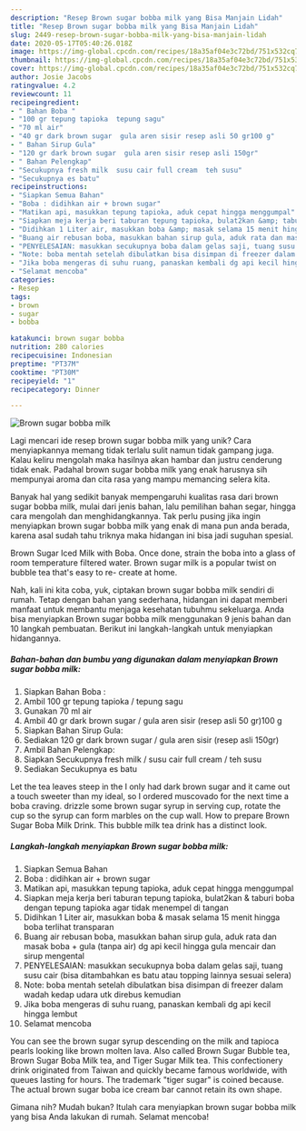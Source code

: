 ```yaml
---
description: "Resep Brown sugar bobba milk yang Bisa Manjain Lidah"
title: "Resep Brown sugar bobba milk yang Bisa Manjain Lidah"
slug: 2449-resep-brown-sugar-bobba-milk-yang-bisa-manjain-lidah
date: 2020-05-17T05:40:26.018Z
image: https://img-global.cpcdn.com/recipes/18a35af04e3c72bd/751x532cq70/brown-sugar-bobba-milk-foto-resep-utama.jpg
thumbnail: https://img-global.cpcdn.com/recipes/18a35af04e3c72bd/751x532cq70/brown-sugar-bobba-milk-foto-resep-utama.jpg
cover: https://img-global.cpcdn.com/recipes/18a35af04e3c72bd/751x532cq70/brown-sugar-bobba-milk-foto-resep-utama.jpg
author: Josie Jacobs
ratingvalue: 4.2
reviewcount: 11
recipeingredient:
- " Bahan Boba "
- "100 gr tepung tapioka  tepung sagu"
- "70 ml air"
- "40 gr dark brown sugar  gula aren sisir resep asli 50 gr100 g"
- " Bahan Sirup Gula"
- "120 gr dark brown sugar  gula aren sisir resep asli 150gr"
- " Bahan Pelengkap"
- "Secukupnya fresh milk  susu cair full cream  teh susu"
- "Secukupnya es batu"
recipeinstructions:
- "Siapkan Semua Bahan"
- "Boba : didihkan air + brown sugar"
- "Matikan api, masukkan tepung tapioka, aduk cepat hingga menggumpal"
- "Siapkan meja kerja beri taburan tepung tapioka, bulat2kan &amp; taburi boba dengan tepung tapioka agar tidak menempel di tangan"
- "Didihkan 1 Liter air, masukkan boba &amp; masak selama 15 menit hingga boba terlihat transparan"
- "Buang air rebusan boba, masukkan bahan sirup gula, aduk rata dan masak boba + gula (tanpa air) dg api kecil hingga gula mencair dan sirup mengental"
- "PENYELESAIAN: masukkan secukupnya boba dalam gelas saji, tuang susu cair (bisa ditambahkan es batu atau topping lainnya sesuai selera)"
- "Note: boba mentah setelah dibulatkan bisa disimpan di freezer dalam wadah kedap udara utk direbus kemudian"
- "Jika boba mengeras di suhu ruang, panaskan kembali dg api kecil hingga lembut"
- "Selamat mencoba"
categories:
- Resep
tags:
- brown
- sugar
- bobba

katakunci: brown sugar bobba 
nutrition: 280 calories
recipecuisine: Indonesian
preptime: "PT37M"
cooktime: "PT30M"
recipeyield: "1"
recipecategory: Dinner

---
```



![Brown sugar bobba milk](https://img-global.cpcdn.com/recipes/18a35af04e3c72bd/751x532cq70/brown-sugar-bobba-milk-foto-resep-utama.jpg)

Lagi mencari ide resep brown sugar bobba milk yang unik? Cara menyiapkannya memang tidak terlalu sulit namun tidak gampang juga. Kalau keliru mengolah maka hasilnya akan hambar dan justru cenderung tidak enak. Padahal brown sugar bobba milk yang enak harusnya sih mempunyai aroma dan cita rasa yang mampu memancing selera kita.

Banyak hal yang sedikit banyak mempengaruhi kualitas rasa dari brown sugar bobba milk, mulai dari jenis bahan, lalu pemilihan bahan segar, hingga cara mengolah dan menghidangkannya. Tak perlu pusing jika ingin menyiapkan brown sugar bobba milk yang enak di mana pun anda berada, karena asal sudah tahu triknya maka hidangan ini bisa jadi suguhan spesial.

Brown Sugar Iced Milk with Boba. Once done, strain the boba into a glass of room temperature filtered water. Brown sugar milk is a popular twist on bubble tea that&#39;s easy to re- create at home.


Nah, kali ini kita coba, yuk, ciptakan brown sugar bobba milk sendiri di rumah. Tetap dengan bahan yang sederhana, hidangan ini dapat memberi manfaat untuk membantu menjaga kesehatan tubuhmu sekeluarga. Anda bisa menyiapkan Brown sugar bobba milk menggunakan 9 jenis bahan dan 10 langkah pembuatan. Berikut ini langkah-langkah untuk menyiapkan hidangannya.

<!--inarticleads1-->

##### Bahan-bahan dan bumbu yang digunakan dalam menyiapkan Brown sugar bobba milk:

1. Siapkan  Bahan Boba :
1. Ambil 100 gr tepung tapioka / tepung sagu
1. Gunakan 70 ml air
1. Ambil 40 gr dark brown sugar / gula aren sisir (resep asli 50 gr)100 g
1. Siapkan  Bahan Sirup Gula:
1. Sediakan 120 gr dark brown sugar / gula aren sisir (resep asli 150gr)
1. Ambil  Bahan Pelengkap:
1. Siapkan Secukupnya fresh milk / susu cair full cream / teh susu
1. Sediakan Secukupnya es batu


Let the tea leaves steep in the I only had dark brown sugar and it came out a touch sweeter than my ideal, so I ordered muscovado for the next time a boba craving. drizzle some brown sugar syrup in serving cup, rotate the cup so the syrup can form marbles on the cup wall. How to prepare Brown Sugar Boba Milk Drink. This bubble milk tea drink has a distinct look. 

<!--inarticleads2-->

##### Langkah-langkah menyiapkan Brown sugar bobba milk:

1. Siapkan Semua Bahan
1. Boba : didihkan air + brown sugar
1. Matikan api, masukkan tepung tapioka, aduk cepat hingga menggumpal
1. Siapkan meja kerja beri taburan tepung tapioka, bulat2kan &amp; taburi boba dengan tepung tapioka agar tidak menempel di tangan
1. Didihkan 1 Liter air, masukkan boba &amp; masak selama 15 menit hingga boba terlihat transparan
1. Buang air rebusan boba, masukkan bahan sirup gula, aduk rata dan masak boba + gula (tanpa air) dg api kecil hingga gula mencair dan sirup mengental
1. PENYELESAIAN: masukkan secukupnya boba dalam gelas saji, tuang susu cair (bisa ditambahkan es batu atau topping lainnya sesuai selera)
1. Note: boba mentah setelah dibulatkan bisa disimpan di freezer dalam wadah kedap udara utk direbus kemudian
1. Jika boba mengeras di suhu ruang, panaskan kembali dg api kecil hingga lembut
1. Selamat mencoba


You can see the brown sugar syrup descending on the milk and tapioca pearls looking like brown molten lava. Also called Brown Sugar Bubble tea, Brown Sugar Boba Milk tea, and Tiger Sugar Milk tea. This confectionery drink originated from Taiwan and quickly became famous worldwide, with queues lasting for hours. The trademark &#34;tiger sugar&#34; is coined because. The actual brown sugar boba ice cream bar cannot retain its own shape. 

Gimana nih? Mudah bukan? Itulah cara menyiapkan brown sugar bobba milk yang bisa Anda lakukan di rumah. Selamat mencoba!
